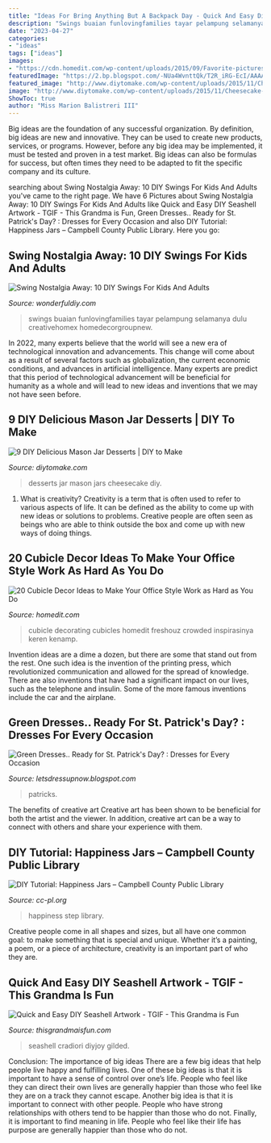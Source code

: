 ```yaml
---
title: "Ideas For Bring Anything But A Backpack Day - Quick And Easy Diy Seashell Artwork"
description: "Swings buaian funlovingfamilies tayar pelampung selamanya dulu creativehomex homedecorgroupnew"
date: "2023-04-27"
categories:
- "ideas"
tags: ["ideas"]
images:
- "https://cdn.homedit.com/wp-content/uploads/2015/09/Favorite-pictures-on-your-desk.jpg"
featuredImage: "https://2.bp.blogspot.com/-NUa4WvnttQk/T2R_iRG-EcI/AAAAAAAAFgA/aTRqJZr-qqY/s1600/2351151_001.jpg"
featured_image: "http://www.diytomake.com/wp-content/uploads/2015/11/Cheesecake-Jars.jpg"
image: "http://www.diytomake.com/wp-content/uploads/2015/11/Cheesecake-Jars.jpg"
ShowToc: true
author: "Miss Marion Balistreri III"
---
```



Big ideas are the foundation of any successful organization. By definition, big ideas are new and innovative. They can be used to create new products, services, or programs. However, before any big idea may be implemented, it must be tested and proven in a test market. Big ideas can also be formulas for success, but often times they need to be adapted to fit the specific company and its culture.

	

		
searching about Swing Nostalgia Away: 10 DIY Swings For Kids And Adults you've came to the right page. We have 6 Pictures about Swing Nostalgia Away: 10 DIY Swings For Kids And Adults like Quick and Easy DIY Seashell Artwork - TGIF - This Grandma is Fun, Green Dresses.. Ready for St. Patrick&#039;s Day? : Dresses for Every Occasion and also DIY Tutorial: Happiness Jars – Campbell County Public Library. Here you go:
		
    
## Swing Nostalgia Away: 10 DIY Swings For Kids And Adults

<img loading=lazy src="https://cdn.wonderfuldiy.com/wp-content/uploads/2016/05/Homemade-tire-swing.jpg" onerror="this.onerror=null;this.src='https://tse2.mm.bing.net/th?id=OIP.Aetl-Q1GxfbRqGr9VsVSKgHaKt&amp;pid=15.1';" alt="Swing Nostalgia Away: 10 DIY Swings For Kids And Adults">

_Source: wonderfuldiy.com_

>swings buaian funlovingfamilies tayar pelampung selamanya dulu creativehomex homedecorgroupnew. 

	

In 2022, many experts believe that the world will see a new era of technological innovation and advancements. This change will come about as a result of several factors such as globalization, the current economic conditions, and advances in artificial intelligence. Many experts are predict that this period of technological advancement will be beneficial for humanity as a whole and will lead to new ideas and inventions that we may not have seen before.

    
## 9 DIY Delicious Mason Jar Desserts | DIY To Make

<img loading=lazy src="http://www.diytomake.com/wp-content/uploads/2015/11/Cheesecake-Jars.jpg" onerror="this.onerror=null;this.src='https://tse3.mm.bing.net/th?id=OIP.K-NO-Y_ywgzZ8qL90CLdigHaLm&amp;pid=15.1';" alt="9 DIY Delicious Mason Jar Desserts | DIY to Make">

_Source: diytomake.com_

>desserts jar mason jars cheesecake diy. 

	

1. What is creativity?
Creativity is a term that is often used to refer to various aspects of life. It can be defined as the ability to come up with new ideas or solutions to problems. Creative people are often seen as beings who are able to think outside the box and come up with new ways of doing things.

    
## 20 Cubicle Decor Ideas To Make Your Office Style Work As Hard As You Do

<img loading=lazy src="https://cdn.homedit.com/wp-content/uploads/2015/09/Favorite-pictures-on-your-desk.jpg" onerror="this.onerror=null;this.src='https://tse4.mm.bing.net/th?id=OIP.rcYLezZ8gzbUkCyquitNfQHaJ3&amp;pid=15.1';" alt="20 Cubicle Decor Ideas to Make Your Office Style Work as Hard as You Do">

_Source: homedit.com_

>cubicle decorating cubicles homedit freshouz crowded inspirasinya keren kenamp. 

	

Invention ideas are a dime a dozen, but there are some that stand out from the rest. One such idea is the invention of the printing press, which revolutionized communication and allowed for the spread of knowledge. There are also inventions that have had a significant impact on our lives, such as the telephone and insulin. Some of the more famous inventions include the car and the airplane.

    
## Green Dresses.. Ready For St. Patrick&#039;s Day? : Dresses For Every Occasion

<img loading=lazy src="https://2.bp.blogspot.com/-NUa4WvnttQk/T2R_iRG-EcI/AAAAAAAAFgA/aTRqJZr-qqY/s1600/2351151_001.jpg" onerror="this.onerror=null;this.src='https://tse1.mm.bing.net/th?id=OIP.IcrnmMDt2C3zuhMa6muOwwHaJ4&amp;pid=15.1';" alt="Green Dresses.. Ready for St. Patrick&#039;s Day? : Dresses for Every Occasion">

_Source: letsdressupnow.blogspot.com_

>patricks. 

	

The benefits of creative art
Creative art has been shown to be beneficial for both the artist and the viewer. In addition, creative art can be a way to connect with others and share your experience with them.

    
## DIY Tutorial: Happiness Jars – Campbell County Public Library

<img loading=lazy src="https://www.cc-pl.org/wp-content/uploads/2020/04/4-1-1.jpg" onerror="this.onerror=null;this.src='https://tse2.mm.bing.net/th?id=OIP.63S8S-a6GQBQKU1R4G7TSQHaKG&amp;pid=15.1';" alt="DIY Tutorial: Happiness Jars – Campbell County Public Library">

_Source: cc-pl.org_

>happiness step library. 

	

Creative people come in all shapes and sizes, but all have one common goal: to make something that is special and unique. Whether it’s a painting, a poem, or a piece of architecture, creativity is an important part of who they are.

    
## Quick And Easy DIY Seashell Artwork - TGIF - This Grandma Is Fun

<img loading=lazy src="https://www.thisgrandmaisfun.com/wp-content/uploads/2016/04/pinnable-seashell-artwork-e1459784115374.jpg" onerror="this.onerror=null;this.src='https://tse4.mm.bing.net/th?id=OIP.3PsLyIMcobiY6nmReS8GkgHaMX&amp;pid=15.1';" alt="Quick and Easy DIY Seashell Artwork - TGIF - This Grandma is Fun">

_Source: thisgrandmaisfun.com_

>seashell cradiori diyjoy gilded. 

	

Conclusion: The importance of big ideas
There are a few big ideas that help people live happy and fulfilling lives. One of these big ideas is that it is important to have a sense of control over one’s life. People who feel like they can direct their own lives are generally happier than those who feel like they are on a track they cannot escape. Another big idea is that it is important to connect with other people. People who have strong relationships with others tend to be happier than those who do not. Finally, it is important to find meaning in life. People who feel like their life has purpose are generally happier than those who do not.

